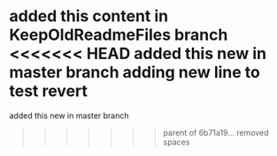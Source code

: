 added this content in KeepOldReadmeFiles branch
<<<<<<< HEAD
added this new in master branch
adding new line to test revert
=======

added this new in master branch 
>>>>>>> parent of 6b71a19...  removed spaces

